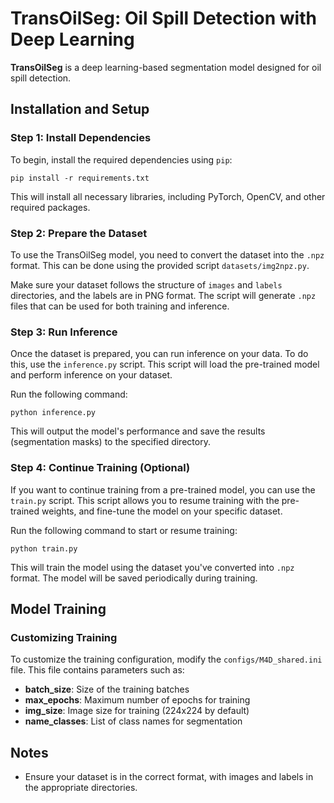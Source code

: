# TransOilSeg: Oil Spill Detection with Deep Learning

**TransOilSeg** is a deep learning-based segmentation model designed for oil spill detection. 

## Installation and Setup

### Step 1: Install Dependencies
To begin, install the required dependencies using `pip`:

```shell
pip install -r requirements.txt
```
This will install all necessary libraries, including PyTorch, OpenCV, and other required packages.

### Step 2: Prepare the Dataset
To use the TransOilSeg model, you need to convert the dataset into the `.npz` format. This can be done using the provided script `datasets/img2npz.py`. 

Make sure your dataset follows the structure of `images` and `labels` directories, and the labels are in PNG format. The script will generate `.npz` files that can be used for both training and inference.

### Step 3: Run Inference
Once the dataset is prepared, you can run inference on your data. To do this, use the `inference.py` script. This script will load the pre-trained model and perform inference on your dataset.

Run the following command:

```shell
python inference.py
```

This will output the model's performance and save the results (segmentation masks) to the specified directory.

### Step 4: Continue Training (Optional)
If you want to continue training from a pre-trained model, you can use the `train.py` script. This script allows you to resume training with the pre-trained weights, and fine-tune the model on your specific dataset.

Run the following command to start or resume training:

```
python train.py
```

This will train the model using the dataset you've converted into `.npz` format. The model will be saved periodically during training.

## Model Training

### Customizing Training
To customize the training configuration, modify the `configs/M4D_shared.ini` file. This file contains parameters such as:
- **batch_size**: Size of the training batches
- **max_epochs**: Maximum number of epochs for training
- **img_size**: Image size for training (224x224 by default)
- **name_classes**: List of class names for segmentation


## Notes

- Ensure your dataset is in the correct format, with images and labels in the appropriate directories.